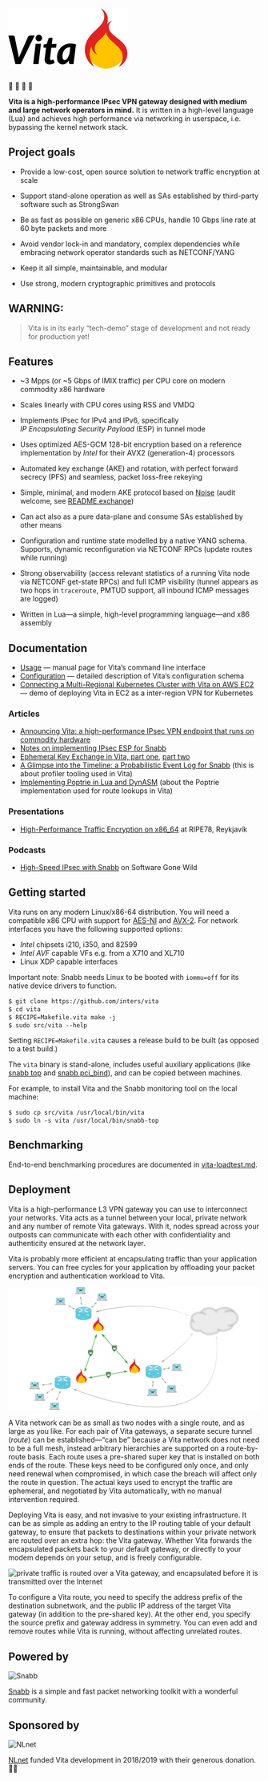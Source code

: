 # ![Vita](vita.png)  

🚧 🚧 🚧 🚧

**Vita is a high-performance IPsec VPN gateway designed with medium and large
network operators in mind.** It is written in a high-level language (Lua) and
achieves high performance via networking in userspace, i.e. bypassing the
kernel network stack.

## Project goals

- Provide a low-cost, open source solution to network traffic encryption at
  scale

- Support stand-alone operation as well as SAs established by third-party
  software such as StrongSwan

- Be as fast as possible on generic x86 CPUs, handle 10 Gbps line rate at 60
  byte packets and more

- Avoid vendor lock-in and mandatory, complex dependencies while embracing
  network operator standards such as NETCONF/YANG

- Keep it all simple, maintainable, and modular

- Use strong, modern cryptographic primitives and protocols

## WARNING:

> Vita is in its early “tech-demo” stage of development and not ready for
> production yet!

## Features

- ~3 Mpps (or ~5 Gbps of IMIX traffic) per CPU core on modern commodity x86
  hardware

- Scales linearly with CPU cores using RSS and VMDQ

- Implements IPsec for IPv4 and IPv6, specifically
  *IP Encapsulating Security Payload* (ESP) in tunnel mode

- Uses optimized AES-GCM 128-bit encryption based on a reference
  implementation by *Intel* for their AVX2 (generation-4) processors

- Automated key exchange (AKE) and rotation, with perfect forward secrecy (PFS)
  and seamless, packet loss-free rekeying

- Simple, minimal, and modern AKE protocol based on
  [Noise](http://noiseprotocol.org/) (audit welcome, see
  [README.exchange](https://github.com/inters/vita/blob/master/src/program/vita/README.exchange))

- Can act also as a pure data-plane and consume SAs established by other means

- Configuration and runtime state modelled by a native YANG schema. Supports,
  dynamic reconfiguration via NETCONF RPCs (update routes while running)

- Strong observability (access relevant statistics of a running Vita node via
  NETCONF get-state RPCs) and full ICMP visibility (tunnel appears as two hops
  in `traceroute`, PMTUD support, all inbound ICMP messages are logged)

- Written in Lua—a simple, high-level programming language—and x86 assembly

## Documentation

- [Usage](https://github.com/inters/vita/blob/master/src/program/vita/README)
  — manual page for Vita’s command line interface
- [Configuration](https://github.com/inters/vita/blob/master/src/program/vita/vita-esp-gateway.yang)
  — detailed description of Vita’s configuration schema
- [Connecting a Multi-Regional Kubernetes Cluster with Vita on AWS EC2](https://inters.co/vita/vita-ec2-k8s-demo.html)
  — demo of deploying Vita in EC2 as a inter-region VPN for Kubernetes

### Articles

- [Announcing Vita: a high-performance IPsec VPN endpoint that runs on commodity hardware](https://mr.gy/blog/vita.html)
- [Notes on implementing IPsec ESP for Snabb](https://mr.gy/blog/snabb-esp.html)
- [Ephemeral Key Exchange in Vita, part one](https://mr.gy/blog/ephemeral-key-exchange.html),
  [part two](https://mr.gy/blog/ephemeral-key-exchange-2.html)
- [A Glimpse into the Timeline: a Probabilistic Event Log for Snabb](https://mr.gy/blog/vita-timeline.html)
  (this is about profiler tooling used in Vita)
- [Implementing Poptrie in Lua and DynASM](https://mr.gy/blog/poptrie-dynasm.html)
  (about the Poptrie implementation used for route lookups in Vita)

### Presentations

- [High-Performance Traffic Encryption on x86_64](https://ripe78.ripe.net/archives/video/65/)
  at RIPE78, Reykjavík

### Podcasts

- [High-Speed IPsec with Snabb](https://blog.ipspace.net/2019/02/high-speed-ipsec-on-snabb-switch-on.html)
   on Software Gone Wild

## Getting started

Vita runs on any modern Linux/x86-64 distribution. You will need a compatible
x86 CPU with support for
[AES-NI](https://en.wikipedia.org/wiki/AES_instruction_set) and
[AVX-2](https://en.wikipedia.org/wiki/Advanced_Vector_Extensions#Advanced_Vector_Extensions_2).
For network interfaces you have the following supported options:

- *Intel* chipsets i210, i350, and 82599
- *Intel AVF* capable VFs e.g. from a X710 and XL710
- Linux XDP capable interfaces

Important note: Snabb needs Linux to be booted with `iommu=off` for its native
device drivers to function.

    $ git clone https://github.com/inters/vita
    $ cd vita
    $ RECIPE=Makefile.vita make -j
    $ sudo src/vita --help

Setting `RECIPE=Makefile.vita` causes a release build to be built (as opposed
to a test build.)

The `vita` binary is stand-alone, includes useful auxiliary applications (like
[snabb top](https://github.com/inters/vita/tree/master/src/program/top) and
[snabb pci_bind](https://github.com/inters/vita/tree/master/src/program/pci_bind)),
and can be copied between machines.

For example, to install Vita and the Snabb monitoring tool on the local
machine:

    $ sudo cp src/vita /usr/local/bin/vita
    $ sudo ln -s vita /usr/local/bin/snabb-top

## Benchmarking

End-to-end benchmarking procedures are documented in
[vita-loadtest.md](https://github.com/inters/vita/tree/master/src/program/vita/vita-loadtest.md).

## Deployment

Vita is a high-performance L3 VPN gateway you can use to interconnect your
networks. Vita acts as a tunnel between your local, private network and any
number of remote Vita gateways. With it, nodes spread across your outposts can
communicate with each other with confidentiality and authenticity ensured at
the network layer.

Vita is probably more efficient at encapsulating traffic than your application
servers. You can free cycles for your application by offloading your packet
encryption and authentication workload to Vita.

![a mesh of Vita gateways forms a VPN](vita-sketch.png)

A Vita network can be as small as two nodes with a single route, and as large
as you like. For each pair of Vita gateways, a separate secure tunnel (*route*)
can be established—“can be” because a Vita network does not need to be a full
mesh, instead arbitrary hierarchies are supported on a route-by-route basis.
Each route uses a pre-shared super key that is installed on both ends of the
route. These keys need to be configured only once, and only need renewal when
compromised, in which case the breach will affect only the route in question.
The actual keys used to encrypt the traffic are ephemeral, and negotiated by
Vita automatically, with no manual intervention required.

Deploying Vita is easy, and not invasive to your existing infrastructure. It
can be as simple as adding an entry to the IP routing table of your default
gateway, to ensure that packets to destinations within your private network are
routed over an extra hop: the Vita gateway. Whether Vita forwards the
encapsulated packets back to your default gateway, or directly to your modem
depends on your setup, and is freely configurable.

![private traffic is routed over a Vita gateway, and encapsulated before it is
transmitted over the Internet](vita-detail.png)

To configure a Vita route, you need to specify the address prefix of the
destination subnetwork, and the public IP address of the target Vita gateway
(in addition to the pre-shared key). At the other end, you specify the source
prefix and gateway address in symmetry. You can even add and remove routes
while Vita is running, without affecting unrelated routes.

## Powered by

![Snabb](snabb.png)

[Snabb](https://github.com/snabbco/snabb) is a simple and fast packet
networking toolkit with a wonderful community.


## Sponsored by

![NLnet](nlnet.png)

[NLnet](https://nlnet.nl) funded Vita development in 2018/2019 with their
generous donation. 🙇‍♂️
